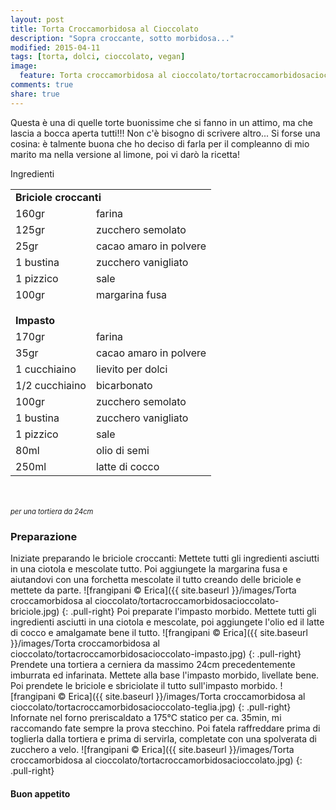 ```yaml
---
layout: post
title: Torta Croccamorbidosa al Cioccolato
description: "Sopra croccante, sotto morbidosa..."
modified: 2015-04-11
tags: [torta, dolci, cioccolato, vegan]
image:
  feature: Torta croccamorbidosa al cioccolato/tortacroccamorbidosacioccolato-header.jpg
comments: true
share: true
---
```


Questa è una di quelle torte buonissime che si fanno in un attimo, ma che lascia a bocca aperta tutti!!! Non c'è bisogno di scrivere altro... Si forse una cosina: è talmente buona che ho deciso di farla per il compleanno di mio marito ma nella versione al limone, poi vi darò la ricetta!


<div class="ingredients">
  <div class="ingredients-title">Ingredienti</div>
  <table>
    <tbody>
      <tr>
        <td colspan="2"><b>Briciole croccanti</b></td>
      </tr>
      <tr>
        <td>160gr</td>
        <td>farina</td>
      </tr>
      <tr>
        <td>125gr</td>
        <td>zucchero semolato</td>
      </tr>
      <tr>
        <td>25gr</td>
        <td>cacao amaro in polvere</td>
      </tr>
      <tr>
        <td>1 bustina</td>
        <td>zucchero vanigliato</td>
      </tr>
      <tr>
        <td>1 pizzico</td>
        <td>sale</td>
      </tr>
      <tr>
        <td>100gr</td>
        <td>margarina fusa</td>
      </tr>
      <tr style="height: 15px;"></tr>
      <tr>          
        <td colspan="2"><b>Impasto</b></td>
      </tr>
      <tr>
        <td>170gr</td>
        <td>farina</td>
      </tr>
      <tr>
        <td>35gr</td>
        <td>cacao amaro in polvere</td>
      </tr>
      <tr>
        <td>1 cucchiaino</td>
        <td>lievito per dolci</td>
      </tr>
      <tr>
        <td>1/2 cucchiaino</td>
        <td>bicarbonato</td>
      </tr>
      <tr>
        <td>100gr</td>
        <td>zucchero semolato</td>
      </tr>
      <tr>
        <td>1 bustina</td>
        <td>zucchero vanigliato</td>
      </tr>
      <tr>
        <td>1 pizzico</td>
        <td>sale</td>
      </tr>
      <tr>
        <td>80ml</td>
        <td>olio di semi</td>
      </tr>
      <tr>
        <td>250ml</td>
        <td>latte di cocco</td>  
      </tr>
    </tbody>
  </table>
  <br></br>
  <i class="pull-right" style="font-size: 80%;">per una tortiera da 24cm</i>
</div>


<h3>
  <font color="grey">
    <i class="icon-cogs"></i>
  </font> Preparazione
</h3>

Iniziate preparando le briciole croccanti: Mettete tutti gli ingredienti asciutti in una ciotola e mescolate tutto. Poi aggiungete la margarina fusa e aiutandovi con una forchetta mescolate il tutto creando delle briciole e mettete da parte.
![frangipani © Erica]({{ site.baseurl }}/images/Torta croccamorbidosa al cioccolato/tortacroccamorbidosacioccolato-briciole.jpg)
{: .pull-right}
Poi preparate l'impasto morbido. Mettete tutti gli ingredienti asciutti in una ciotola e mescolate, poi aggiungete l'olio ed il latte di cocco e amalgamate bene il tutto.
![frangipani © Erica]({{ site.baseurl }}/images/Torta croccamorbidosa al cioccolato/tortacroccamorbidosacioccolato-impasto.jpg)
{: .pull-right}
Prendete una tortiera a cerniera da massimo 24cm precedentemente imburrata ed infarinata. Mettete alla base l'impasto morbido, livellate bene. Poi prendete le briciole e sbriciolate il tutto sull'impasto morbido.
![frangipani © Erica]({{ site.baseurl }}/images/Torta croccamorbidosa al cioccolato/tortacroccamorbidosacioccolato-teglia.jpg)
{: .pull-right}
Infornate nel forno preriscaldato a 175°C statico per ca. 35min, mi raccomando fate sempre la prova stecchino. Poi fatela raffreddare prima di toglierla dalla tortiera e prima di servirla, completate con una spolverata di zucchero a velo.
![frangipani © Erica]({{ site.baseurl }}/images/Torta croccamorbidosa al cioccolato/tortacroccamorbidosacioccolato.jpg)
{: .pull-right}

<h4>Buon appetito
  <font color="red">
    <i class="icon-smile"></i>
  </font>
</h4>
